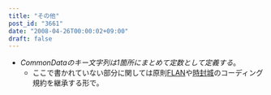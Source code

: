 ```yaml
---
title: "その他"
post_id: "3661"
date: "2008-04-26T00:00:02+09:00"
draft: false
---
```



* _CommonDataのキー文字列は1箇所にまとめて定数として定義する_。
  * ここで書かれていない部分に関しては原則[FLAN](/tag/flan)や[時封城](/!/thA/)のコーディング規約を継承する形で。
